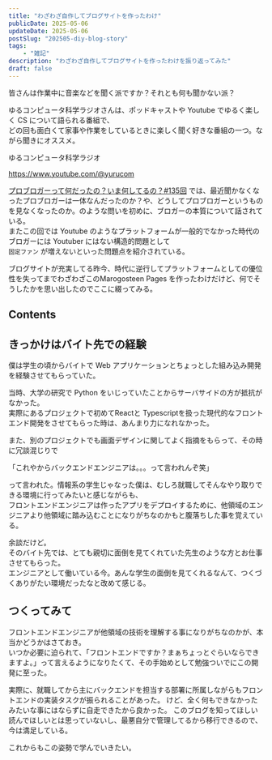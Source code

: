 ```yaml
---
title: "わざわざ自作してブログサイトを作ったわけ"
publicDate: 2025-05-06
updateDate: 2025-05-06
postSlug: "202505-diy-blog-story"
tags:
    - "雑記"
description: "わざわざ自作してブログサイトを作ったわけを振り返ってみた"
draft: false
---
```


皆さんは作業中に音楽などを聞く派ですか？それとも何も聞かない派？

ゆるコンピュータ科学ラジオさんは、ポッドキャストや Youtube でゆるく楽しく CS について語られる番組で、  
どの回も面白くて家事や作業をしているときに楽しく聞く好きな番組の一つ。ながら聞きにオススメ。

ゆるコンピュータ科学ラジオ

https://www.youtube.com/@yurucom


[プロブロガーって何だったの？いま何してるの？#135回](https://youtu.be/39h4UaS2msg?si=i9k5pA6Hh_pw3Dhu) では、最近聞かなくなったプロブロガーは一体なんだったのか？や、どうしてプロブロガーというものを見なくなったのか。のような問いを初めに、ブロガーの本質について話されている。  
またこの回では Youtube のようなプラットフォームが一般的でなかった時代のブロガーには Youtuber にはない構造的問題として  
`固定ファン` が増えないといった問題点を紹介されている。

ブログサイトが充実してる昨今、時代に逆行してプラットフォームとしての優位性を失ってまでわざわざこのMarogosteen Pages を作ったわけだけど、何でそうしたかを思い出したのでここに綴ってみる。

## Contents

## きっかけはバイト先での経験

僕は学生の頃からバイトで Web アプリケーションとちょっとした組み込み開発を経験させてもらっていた。

当時、大学の研究で Python をいじっていたことからサーバサイドの方が抵抗がなかった。  
実際にあるプロジェクトで初めてReactと Typescriptを扱った現代的なフロントエンド開発をさせてもらった時は、あんまり力になれなかった。

また、別のプロジェクトでも画面デザインに関してよく指摘をもらって、その時に冗談混じりで

「これやからバックエンドエンジニアは。。。って言われんぞ笑」

って言われた。情報系の学生じゃなった僕は、むしろ就職してそんなやり取りできる環境に行ってみたいと感じながらも、  
フロントエンドエンジニアは作ったアプリをデプロイするために、他領域のエンジニアより他領域に踏み込むことになりがちなのかもと腹落ちした事を覚えている。

余談だけど。  
そのバイト先では、とても親切に面倒を見てくれていた先生のような方とお仕事させてもらった。  
エンジニアとして働いている今。あんな学生の面倒を見てくれるなんて、つくづくありがたい環境だったなと改めて感じる。

## つくってみて

フロントエンドエンジニアが他領域の技術を理解する事になりがちなのかが、本当かどうかはさておき。  
いつか必要に迫られて、「フロントエンドですか？まぁちょっとぐらいならできますよ。」って言えるようになりたくて、その手始めとして勉強ついでにこの開発に至った。  

実際に、就職してから主にバックエンドを担当する部署に所属しながらもフロントエンドの実装タスクが振られることがあった。
けど、全く何もできなかったみたいな事にはならずに自走できたから良かった。
このブログを知ってほしい読んでほしいとは思っていないし、最悪自分で管理してるから移行できるので、今は満足している。

これからもこの姿勢で学んでいきたい。
